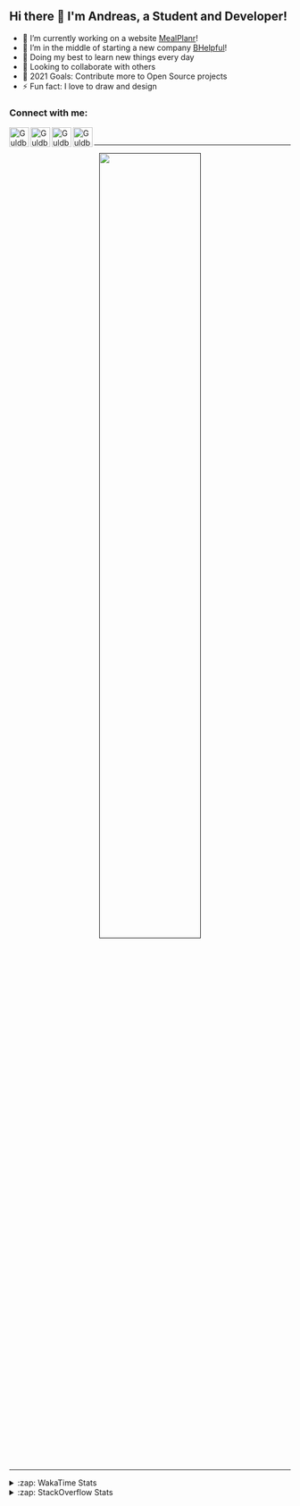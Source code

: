 ## Hi there 👋 I'm Andreas, a Student and Developer!

- 🔭 I’m currently working on a website [MealPlanr][MP]!
- 📑 I’m in the middle of starting a new company [BHelpful][BHelpful]!
- 🌱 Doing my best to learn new things every day
- 👯 Looking to collaborate with others
- 🥅 2021 Goals: Contribute more to Open Source projects
- ⚡ Fun fact: I love to draw and design

### Connect with me:

[<img align="left" alt="Guldberg | YouTube" width="35px" src="https://cdn1.iconfinder.com/data/icons/logotypes/32/youtube-512.png" />][youtube]
[<img align="left" alt="Guldberg | Twitter" width="35px" src="https://cdn1.iconfinder.com/data/icons/logotypes/32/square-twitter-512.png" />][twitter]
[<img align="left" alt="Guldberg | LinkedIn" width="35px" src="https://cdn1.iconfinder.com/data/icons/logotypes/32/square-linkedin-512.png" />][linkedin]
[<img align="left" alt="Guldberg | Instagram" width="35px" src="https://cdn2.iconfinder.com/data/icons/social-icons-33/128/Instagram-512.png" />][instagram]

<br />

---

<p align="center">
  <a href="">
    <img width="60% align="center" src="https://github-readme-stats.vercel.app/api?username=Andreasgdp&show_icons=true&count_private=true" />
  </a>
</p>

---

<details>
  <summary>:zap: WakaTime Stats</summary>

<br />

<!--START_SECTION:waka-->
![Profile Views](http://img.shields.io/badge/Profile%20Views-16-blue)

**I'm an Early 🐤** 

```text
🌞 Morning    188 commits    ████░░░░░░░░░░░░░░░░░░░░░   19.03% 
🌆 Daytime    497 commits    ████████████░░░░░░░░░░░░░   50.3% 
🌃 Evening    285 commits    ███████░░░░░░░░░░░░░░░░░░   28.85% 
🌙 Night      18 commits     ░░░░░░░░░░░░░░░░░░░░░░░░░   1.82%

```
📅 **I'm Most Productive on Sunday** 

```text
Monday       177 commits    ████░░░░░░░░░░░░░░░░░░░░░   17.91% 
Tuesday      112 commits    ██░░░░░░░░░░░░░░░░░░░░░░░   11.34% 
Wednesday    146 commits    ███░░░░░░░░░░░░░░░░░░░░░░   14.78% 
Thursday     98 commits     ██░░░░░░░░░░░░░░░░░░░░░░░   9.92% 
Friday       85 commits     ██░░░░░░░░░░░░░░░░░░░░░░░   8.6% 
Saturday     158 commits    ████░░░░░░░░░░░░░░░░░░░░░   15.99% 
Sunday       212 commits    █████░░░░░░░░░░░░░░░░░░░░   21.46%

```


📊 **This Week I Spent My Time On** 

```text
⌚︎ Time Zone: Europe/Copenhagen

💬 Programming Languages: 
TypeScript               7 hrs 18 mins       ██████████░░░░░░░░░░░░░░░   40.83% 
HTML                     6 hrs 22 mins       █████████░░░░░░░░░░░░░░░░   35.62% 
YAML                     2 hrs 23 mins       ███░░░░░░░░░░░░░░░░░░░░░░   13.42% 
SCSS                     49 mins             █░░░░░░░░░░░░░░░░░░░░░░░░   4.59% 
XML                      22 mins             ░░░░░░░░░░░░░░░░░░░░░░░░░   2.09%

🔥 Editors: 
VS Code                  17 hrs 52 mins      █████████████████████████   100.0%

🐱‍💻 Projects: 
web-sources              10 hrs 23 mins      ██████████████░░░░░░░░░░░   58.1% 
web-frontend-app         3 hrs 58 mins       █████░░░░░░░░░░░░░░░░░░░░   22.23% 
Mealplanr                2 hrs 15 mins       ███░░░░░░░░░░░░░░░░░░░░░░   12.67% 
web-ui-library-system    49 mins             █░░░░░░░░░░░░░░░░░░░░░░░░   4.64% 
Mealplanr-api            14 mins             ░░░░░░░░░░░░░░░░░░░░░░░░░   1.36%

💻 Operating System: 
Mac                      15 hrs 21 mins      █████████████████████░░░░   85.92% 
Windows                  2 hrs 31 mins       ███░░░░░░░░░░░░░░░░░░░░░░   14.08%

```

**I Mostly Code in Python** 

```text
Python                   11 repos            ██████████░░░░░░░░░░░░░░░   42.31% 
C++                      2 repos             ██░░░░░░░░░░░░░░░░░░░░░░░   7.69% 
TypeScript               2 repos             ██░░░░░░░░░░░░░░░░░░░░░░░   7.69% 
HTML                     2 repos             ██░░░░░░░░░░░░░░░░░░░░░░░   7.69% 
Batchfile                2 repos             ██░░░░░░░░░░░░░░░░░░░░░░░   7.69%

```



 Last Updated on 18/08/2021
<!--END_SECTION:waka-->


</details>

<details>
  <summary>:zap: StackOverflow Stats</summary>
  
  <br />
  
  [![Andreas G.D Petersen StackOverflow](https://github-readme-stackoverflow.vercel.app/?userID=11050308)](https://stackoverflow.com/users/11050308/andreas-g-d-petersen)


</details>

<br />


[twitter]: https://twitter.com/Guldberg20
[youtube]: https://www.youtube.com/channel/UCORVtLIFnURPEo_Fo-MGv8A
[instagram]: https://www.instagram.com/andreasgdp/
[linkedin]: https://www.linkedin.com/in/andreasgdp/
[MP]: https://mealplanr.bhelpful.net/
[BHelpful]: https://github.com/BHelpful
